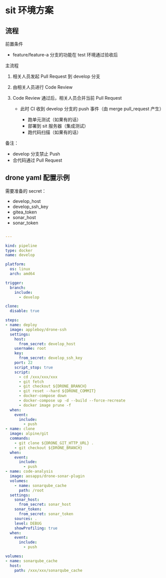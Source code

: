 <!-- ---
hide:
  - footer
--- -->


# sit 环境方案

## 流程

前置条件

- feature/feature-a 分支的功能在 test 环境通过验收后

主流程

1. 相关人员发起 Pull Request 到 develop 分支
2. 由相关人员进行 Code Review 
3. Code Review 通过后，相关人员合并当前 Pull Request

      - 此时 CI 收到 develop 分支的 push 事件（由 merge pull_request 产生）

          - 跑单元测试（如果有的话）
          - 部署到 sit 服务器（集成测试）
          - 跑代码扫描（如果有的话）

备注：

- develop 分支禁止 Push
- 合代码通过 Pull Request

## drone yaml 配置示例

需要准备的 secret：

- develop_host
- develop_ssh_key
- gitea_token
- sonar_host
- sonar_token

```yaml

---

kind: pipeline
type: docker
name: develop

platform:
  os: linux
  arch: amd64

trigger:
  branch:
    include:
      - develop

clone:
  disable: true

steps:
- name: deploy
  image: appleboy/drone-ssh
  settings:
    host:
      from_secret: develop_host
    username: root
    key:
      from_secret: develop_ssh_key
    port: 22
    script_stop: true
    script:
      - cd /xxx/xxx/xxx
      - git fetch
      - git checkout ${DRONE_BRANCH}
      - git reset --hard ${DRONE_COMMIT}
      - docker-compose down
      - docker-compose up -d --build --force-recreate
      - docker image prune -f
  when:
    event:
      include:
        - push
- name: clone
  image: alpine/git
  commands:
    - git clone ${DRONE_GIT_HTTP_URL} .
    - git checkout ${DRONE_BRANCH}
  when:
    event:
      include:
        - push
- name: code-analysis
  image: aosapps/drone-sonar-plugin
  volumes:
    - name: sonarqube_cache
      path: /root
  settings:
    sonar_host:
      from_secret: sonar_host
    sonar_token:
      from_secret: sonar_token
    sources: .
    level: DEBUG
    showProfiling: true
  when:
    event:
      include:
        - push

volumes:
- name: sonarqube_cache
  host:
    path: /xxx/xxx/sonarqube_cache
```